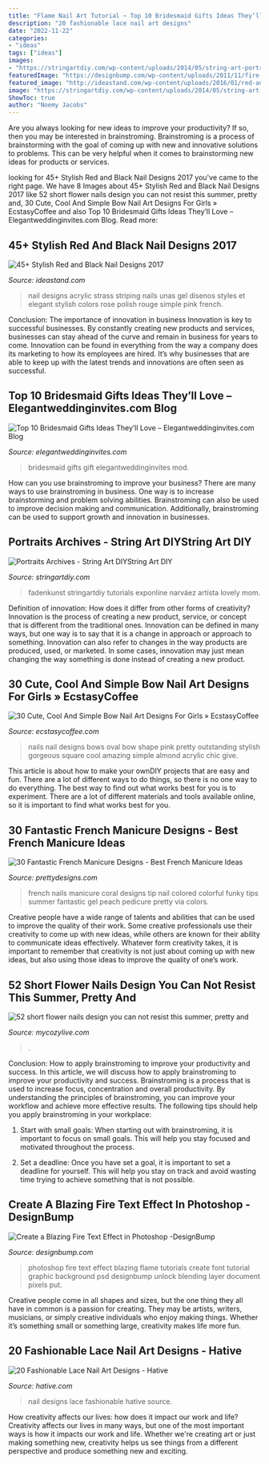 ```yaml
---
title: "Flame Nail Art Tutorial ~ Top 10 Bridesmaid Gifts Ideas They’ll Love – Elegantweddinginvites.com Blog"
description: "20 fashionable lace nail art designs"
date: "2022-11-22"
categories:
- "ideas"
tags: ["ideas"]
images:
- "https://stringartdiy.com/wp-content/uploads/2014/05/string-art-portraits-israel-narvaez-1.jpg"
featuredImage: "https://designbump.com/wp-content/uploads/2011/11/fire-text-effect-photoshop-tutorial-graphic-design-font.jpg"
featured_image: "http://ideastand.com/wp-content/uploads/2016/01/red-and-black-nail-designs/38-red-black-nail-designs.jpg"
image: "https://stringartdiy.com/wp-content/uploads/2014/05/string-art-portraits-israel-narvaez-1.jpg"
ShowToc: true
author: "Noemy Jacobs"
---
```



Are you always looking for new ideas to improve your productivity? If so, then you may be interested in brainstroming. Brainstroming is a process of brainstorming with the goal of coming up with new and innovative solutions to problems. This can be very helpful when it comes to brainstorming new ideas for products or services.

	

		
looking for 45+ Stylish Red and Black Nail Designs 2017 you've came to the right page. We have 8 Images about 45+ Stylish Red and Black Nail Designs 2017 like 52 short flower nails design you can not resist this summer, pretty and, 30 Cute, Cool And Simple Bow Nail Art Designs For Girls » EcstasyCoffee and also Top 10 Bridesmaid Gifts Ideas They’ll Love – Elegantweddinginvites.com Blog. Read more:
		
    
## 45+ Stylish Red And Black Nail Designs 2017

<img loading=lazy src="http://ideastand.com/wp-content/uploads/2016/01/red-and-black-nail-designs/38-red-black-nail-designs.jpg" onerror="this.onerror=null;this.src='https://tse3.mm.bing.net/th?id=OIP.6WY-h75evYMHRraFlL4CEwHaLH&amp;pid=15.1';" alt="45+ Stylish Red and Black Nail Designs 2017">

_Source: ideastand.com_

>nail designs acrylic strass striping nails unas gel disenos styles et elegant stylish colors rose polish rouge simple pink french. 

	

Conclusion: The importance of innovation in business
Innovation is key to successful businesses. By constantly creating new products and services, businesses can stay ahead of the curve and remain in business for years to come. Innovation can be found in everything from the way a company does its marketing to how its employees are hired. It’s why businesses that are able to keep up with the latest trends and innovations are often seen as successful.

    
## Top 10 Bridesmaid Gifts Ideas They’ll Love – Elegantweddinginvites.com Blog

<img loading=lazy src="https://www.elegantweddinginvites.com/wedding-blog/wp-content/uploads/2015/07/bridesmaid-gift-ideas-with-nail-polish-and-champagne.jpg" onerror="this.onerror=null;this.src='https://tse1.mm.bing.net/th?id=OIP.tIV-q9Nf79ZgGN1MFHVyXQHaLH&amp;pid=15.1';" alt="Top 10 Bridesmaid Gifts Ideas They’ll Love – Elegantweddinginvites.com Blog">

_Source: elegantweddinginvites.com_

>bridesmaid gifts gift elegantweddinginvites mod. 

	

How can you use brainstroming to improve your business?
There are many ways to use brainstroming in business. One way is to increase brainstorming and problem solving abilities. Brainstroming can also be used to improve decision making and communication. Additionally, brainstroming can be used to support growth and innovation in businesses.

    
## Portraits Archives - String Art DIYString Art DIY

<img loading=lazy src="https://stringartdiy.com/wp-content/uploads/2014/05/string-art-portraits-israel-narvaez-1.jpg" onerror="this.onerror=null;this.src='https://tse4.mm.bing.net/th?id=OIP.vElmG-ziY05ztKwrgHjdlgHaKO&amp;pid=15.1';" alt="Portraits Archives - String Art DIYString Art DIY">

_Source: stringartdiy.com_

>fadenkunst stringartdiy tutorials exponline narváez artísta lovely mom. 

	

Definition of innovation: How does it differ from other forms of creativity?
Innovation is the process of creating a new product, service, or concept that is different from the traditional ones. Innovation can be defined in many ways, but one way is to say that it is a change in approach or approach to something. Innovation can also refer to changes in the way products are produced, used, or marketed. In some cases, innovation may just mean changing the way something is done instead of creating a new product.

    
## 30 Cute, Cool And Simple Bow Nail Art Designs For Girls » EcstasyCoffee

<img loading=lazy src="https://i0.wp.com/www.ecstasycoffee.com/wp-content/uploads/2016/09/Gorgeous-nail-art-design.jpg" onerror="this.onerror=null;this.src='https://tse2.mm.bing.net/th?id=OIP.FiXrgL6Ygb5YZmr2nk2ybAHaJ3&amp;pid=15.1';" alt="30 Cute, Cool And Simple Bow Nail Art Designs For Girls » EcstasyCoffee">

_Source: ecstasycoffee.com_

>nails nail designs bows oval bow shape pink pretty outstanding stylish gorgeous square cool amazing simple almond acrylic chic give. 

	

This article is about how to make your ownDIY projects that are easy and fun. There are a lot of different ways to do things, so there is no one way to do everything. The best way to find out what works best for you is to experiment. There are a lot of different materials and tools available online, so it is important to find what works best for you.

    
## 30 Fantastic French Manicure Designs - Best French Manicure Ideas

<img loading=lazy src="http://www.prettydesigns.com/wp-content/uploads/2014/07/Coral-French-Nails.jpg" onerror="this.onerror=null;this.src='https://tse4.mm.bing.net/th?id=OIP.luC_yBlmfqd4Wkbq8f6NVgHaKE&amp;pid=15.1';" alt="30 Fantastic French Manicure Designs - Best French Manicure Ideas">

_Source: prettydesigns.com_

>french nails manicure coral designs tip nail colored colorful funky tips summer fantastic gel peach pedicure pretty via colors. 

	

Creative people have a wide range of talents and abilities that can be used to improve the quality of their work. Some creative professionals use their creativity to come up with new ideas, while others are known for their ability to communicate ideas effectively. Whatever form creativity takes, it is important to remember that creativity is not just about coming up with new ideas, but also using those ideas to improve the quality of one’s work.

    
## 52 Short Flower Nails Design You Can Not Resist This Summer, Pretty And

<img loading=lazy src="https://mycozylive.com/wp-content/uploads/2020/05/46-7.jpg" onerror="this.onerror=null;this.src='https://tse1.mm.bing.net/th?id=OIP.oVUIpSmvCavUJ86RAPnVfgHaKW&amp;pid=15.1';" alt="52 short flower nails design you can not resist this summer, pretty and">

_Source: mycozylive.com_

>. 

	

Conclusion: How to apply brainstroming to improve your productivity and success.
In this article, we will discuss how to apply brainstroming to improve your productivity and success. Brainstroming is a process that is used to increase focus, concentration and overall productivity. By understanding the principles of brainstroming, you can improve your workflow and achieve more effective results. The following tips should help you apply brainstroming in your workplace: 
1) Start with small goals: When starting out with brainstroming, it is important to focus on small goals. This will help you stay focused and motivated throughout the process. 

2) Set a deadline: Once you have set a goal, it is important to set a deadline for yourself. This will help you stay on track and avoid wasting time trying to achieve something that is not possible.

    
## Create A Blazing Fire Text Effect In Photoshop -DesignBump

<img loading=lazy src="https://designbump.com/wp-content/uploads/2011/11/fire-text-effect-photoshop-tutorial-graphic-design-font.jpg" onerror="this.onerror=null;this.src='https://tse4.mm.bing.net/th?id=OIP.-tXYLtim0lUFYRGiJWErLAHaFS&amp;pid=15.1';" alt="Create a Blazing Fire Text Effect in Photoshop -DesignBump">

_Source: designbump.com_

>photoshop fire text effect blazing flame tutorials create font tutorial graphic background psd designbump unlock blending layer document pixels put. 

	

Creative people come in all shapes and sizes, but the one thing they all have in common is a passion for creating. They may be artists, writers, musicians, or simply creative individuals who enjoy making things. Whether it’s something small or something large, creativity makes life more fun.

    
## 20 Fashionable Lace Nail Art Designs - Hative

<img loading=lazy src="https://hative.com/wp-content/uploads/2014/11/lace-nail-art-designs/16-fashionable-lace-nail-art-designs.jpg" onerror="this.onerror=null;this.src='https://tse2.mm.bing.net/th?id=OIP.H0Mvb0wJt-2Mi9Vbn1obGwHaJd&amp;pid=15.1';" alt="20 Fashionable Lace Nail Art Designs - Hative">

_Source: hative.com_

>nail designs lace fashionable hative source. 

	

How creativity affects our lives: how does it impact our work and life?
Creativity affects our lives in many ways, but one of the most important ways is how it impacts our work and life. Whether we're creating art or just making something new, creativity helps us see things from a different perspective and produce something new and exciting.

